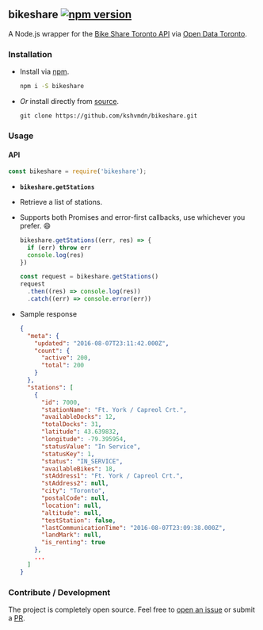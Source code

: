 ## bikeshare [![npm version](https://badge.fury.io/js/bikeshare.svg)](https://badge.fury.io/js/bikeshare)

A Node.js wrapper for the [Bike Share Toronto API](https://feeds.bikesharetoronto.com/stations/stations.json) via [Open Data Toronto](http://www1.toronto.ca/wps/portal/contentonly?vgnextoid=ad3cb6b6ae92b310VgnVCM10000071d60f89RCRD&vgnextchannel=1a66e03bb8d1e310VgnVCM10000071d60f89RCRD).

### Installation

- Install via [npm](https://npmjs.com/kshvmdn/bikeshare).

  ```sh
  npm i -S bikeshare
  ```

- _Or_ install directly from [source](https://github.com/kshvmdn/bikeshare/archive/master.zip).

  ```
  git clone https://github.com/kshvmdn/bikeshare.git
  ```


### Usage

#### API

```js
const bikeshare = require('bikeshare');
```

- **`bikeshare.getStations`**
- Retrieve a list of stations.
- Supports both Promises and error-first callbacks, use whichever you prefer. :smile:

  ```js
  bikeshare.getStations((err, res) => {
    if (err) throw err
    console.log(res)
  })
  ```

  ```js
  const request = bikeshare.getStations()
  request
    .then((res) => console.log(res))
    .catch((err) => console.error(err))
  ```

- Sample response

  ```json
  {
    "meta": {
      "updated": "2016-08-07T23:11:42.000Z",
      "count": {
        "active": 200,
        "total": 200
      }
    },
    "stations": [
      {
        "id": 7000,
        "stationName": "Ft. York / Capreol Crt.",
        "availableDocks": 12,
        "totalDocks": 31,
        "latitude": 43.639832,
        "longitude": -79.395954,
        "statusValue": "In Service",
        "statusKey": 1,
        "status": "IN_SERVICE",
        "availableBikes": 18,
        "stAddress1": "Ft. York / Capreol Crt.",
        "stAddress2": null,
        "city": "Toronto",
        "postalCode": null,
        "location": null,
        "altitude": null,
        "testStation": false,
        "lastCommunicationTime": "2016-08-07T23:09:38.000Z",
        "landMark": null,
        "is_renting": true
      },
      ...
    ]
  }
  ```

### Contribute / Development

The project is completely open source. Feel free to [open an issue](https://github.com/kshvmdn/bikeshare/issues) or submit a [PR](https://github.com/kshvmdn/bikeshare/pulls).







